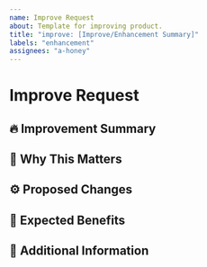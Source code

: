 ```yaml
---
name: Improve Request
about: Template for improving product.
title: "improve: [Improve/Enhancement Summary]"
labels: "enhancement"
assignees: "a-honey"
---
```


# Improve Request

## 🔥 Improvement Summary

<!-- Provide a brief summary of the enhancement. What specific functionality or improvement are you proposing? -->

## 🔎 Why This Matters

<!-- Describe the impact of this improvement. How will it address existing issues or enhance the user experience? -->

## ⚙️ Proposed Changes

<!-- Outline potential approaches for implementing this improvement. If you have specific technical suggestions, include them here. -->

## 🔐 Expected Benefits

<!-- Explain how this improvement will benefit users, stakeholders, or the project as a whole. -->

## 🔗 Additional Information

<!-- Include any relevant context, diagrams, examples, or links to related issues/PRs. -->
